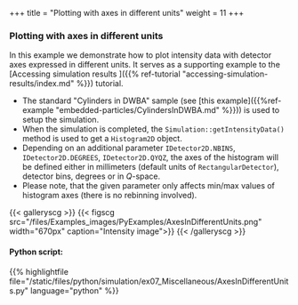 +++
title = "Plotting with axes in different units"
weight = 11
+++

### Plotting with axes in different units

In this example we demonstrate how to plot intensity data with detector axes expressed in different units. It serves as a supporting example to the [Accessing simulation results
]({{% ref-tutorial "accessing-simulation-results/index.md" %}}) tutorial.

* The standard "Cylinders in DWBA" sample (see [this example]({{%ref-example "embedded-particles/CylindersInDWBA.md" %}})) is used to setup the simulation.
* When the simulation is completed, the `Simulation::getIntensityData()` method is used to get a `Histogram2D` object.
* Depending on an additional parameter `IDetector2D.NBINS`, `IDetector2D.DEGREES`, `IDetector2D.QYQZ`, the axes of the histogram will be defined either in millimeters (default units of `RectangularDetector`), detector bins, degrees or in $Q$-space.
* Please note, that the given parameter only affects min/max values of histogram axes (there is no rebinning involved).


{{< galleryscg >}}
{{< figscg src="/files/Examples_images/PyExamples/AxesInDifferentUnits.png" width="670px" caption="Intensity image">}}
{{< /galleryscg >}}

#### Python script:
{{% highlightfile file="/static/files/python/simulation/ex07_Miscellaneous/AxesInDifferentUnits.py" language="python" %}}
